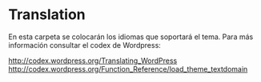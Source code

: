 # Translation

En esta carpeta se colocarán los idiomas que soportará el tema.
Para más información consultar el codex de Wordpress:

http://codex.wordpress.org/Translating_WordPress <br/>
http://codex.wordpress.org/Function_Reference/load_theme_textdomain
